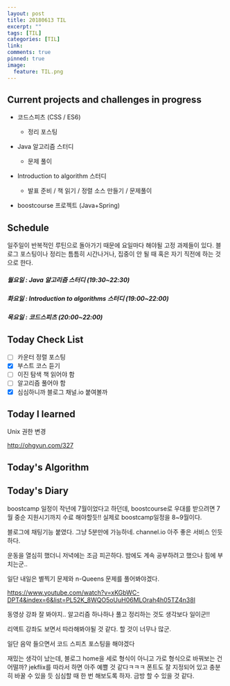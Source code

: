 ```yaml
---
layout: post
title: 20180613 TIL
excerpt: ""
tags: [TIL]
categories: [TIL]
link:
comments: true
pinned: true
image:
  feature: TIL.png
---
```


## Current projects and challenges in progress

- 코드스피츠 (CSS / ES6)

  - 정리 포스팅

- Java 알고리즘 스터디 

  - 문제 풀이

- Introduction to algorithm 스터디

  - 발표 준비 / 책 읽기 / 정렬 소스 만들기 / 문제풀이

- boostcourse 프로젝트 (Java+Spring)

  

## Schedule

일주일이 반복적인 루틴으로 돌아가기 때문에 요일마다 해야될 고정 과제들이 있다. 블로그 포스팅이나 정리는 틈틈히 시간나거나, 집중이 안 될 때 혹은 자기 직전에 하는 것으로 한다.

##### 월요일 : Java 알고리즘 스터디  (19:30~22:30)

##### 화요일 : Introduction to algorithms 스터디 (19:00~22:00)

##### 목요일 : 코드스피츠 (20:00~22:00)

## Today Check List

- [ ] 카운터 정렬 포스팅
- [x] 부스트 코스 듣기
- [ ] 이진 탐색 책 읽어야 함
- [ ] 알고리즘 풀어야 함
- [x] 심심하니까 블로그 채널.io 붙여볼까

## Today I learned

Unix 권한 변경

http://ohgyun.com/327

## Today's Algorithm



## Today's Diary

boostcamp 일정이 작년에 7월이었다고 하던데, boostcourse로 우대를 받으려면 7월 중순 지원시기까지 수료 해야할듯!! 실제로 boostcamp일정을 8~9월이다.

블로그에 채팅기능 붙였다. 그냥 5분만에 가능하네. channel.io 아주 좋은 서비스 인듯 하다.



운동을 열심히 했더니 저녁에는 조금 피곤하다. 밤에도 계속 공부하려고 했으나 힘에 부치는군..

일단 내일은 별찍기 문제와 n-Queens 문제를 풀어봐야겠다.

https://www.youtube.com/watch?v=xKGbWC-DPT4&index=6&list=PL52K_8WQO5oUuH06MLOrah4h05TZ4n38l

동영상 강좌 잘 봐야지.. 알고리즘 하나하나 풀고 정리하는 것도 생각보다 일이군!!

리액트 강좌도 보면서 따라해봐야될 것 같다. 할 것이 너무나 많군.



일단 음악 들으면서 코드 스피츠 포스팅을 해야겠다



재밌는 생각이 났는데, 블로그 home을 세로 형식이 아니고 가로 형식으로 바꿔보는 건 어떨까? jekflix를 따라서 하면 아주 예쁠 것 같다ㅋㅋㅋ 폰트도 잘 지정되어 있고 충분히 바꿀 수 있을 듯 심심할 때 한 번 해보도록 하자. 금방 할 수 있을 것 같다.


